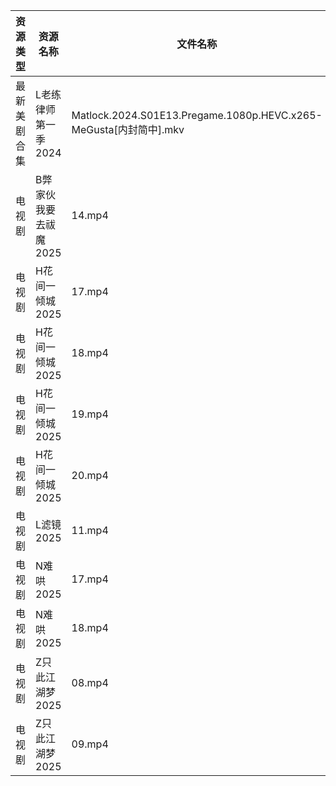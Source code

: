 | 资源类型   | 资源名称          | 文件名称                                                          | 分享链接                                 | 更新时间                |
| ------ | ------------- | ------------------------------------------------------------- | ------------------------------------ | ------------------- |
| 最新美剧合集 | L老练律师第一季2024  | Matlock.2024.S01E13.Pregame.1080p.HEVC.x265-MeGusta[内封简中].mkv | https://www.alipan.com/s/Tn6kkNJcvEB | 2025-02-28 16:06:14 |
| 电视剧    | B弊家伙我要去祓魔2025 | 14.mp4                                                        | https://pan.quark.cn/s/270975fbd054  | 2025-02-28 10:21:04 |
| 电视剧    | H花间一倾城2025    | 17.mp4                                                        | https://pan.quark.cn/s/bbfb607aa46d  | 2025-02-28 16:22:25 |
| 电视剧    | H花间一倾城2025    | 18.mp4                                                        | https://pan.quark.cn/s/bbfb607aa46d  | 2025-02-28 16:22:22 |
| 电视剧    | H花间一倾城2025    | 19.mp4                                                        | https://pan.quark.cn/s/bbfb607aa46d  | 2025-02-28 16:22:32 |
| 电视剧    | H花间一倾城2025    | 20.mp4                                                        | https://pan.quark.cn/s/bbfb607aa46d  | 2025-02-28 16:22:29 |
| 电视剧    | L滤镜2025       | 11.mp4                                                        | https://www.alipan.com/s/GLmR2PDd3Kv | 2025-02-28 19:06:11 |
| 电视剧    | N难哄2025       | 17.mp4                                                        | https://www.alipan.com/s/ekVkAgxzkyz | 2025-02-28 16:22:54 |
| 电视剧    | N难哄2025       | 18.mp4                                                        | https://www.alipan.com/s/ekVkAgxzkyz | 2025-02-28 16:22:53 |
| 电视剧    | Z只此江湖梦2025    | 08.mp4                                                        | https://www.alipan.com/s/sTGWUMrtMjb | 2025-02-28 19:07:35 |
| 电视剧    | Z只此江湖梦2025    | 09.mp4                                                        | https://www.alipan.com/s/sTGWUMrtMjb | 2025-02-28 19:07:35 |
